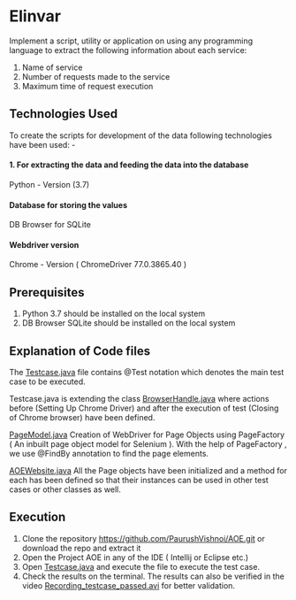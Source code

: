 ﻿# Elinvar
Implement a script, utility or application on using any programming language to
extract the following information about each service:
1. Name of service
2. Number of requests made to the service
3. Maximum time of request execution

## Technologies Used ##

To create the scripts for development of the data following technologies have been used: -
 

#### 1. For extracting the data and feeding the data into the database #### 
Python - Version (3.7)

#### Database for storing the values #### 
DB Browser for SQLite

#### Webdriver version #### 
Chrome - Version ( ChromeDriver 77.0.3865.40 )


## Prerequisites ##
1. Python 3.7 should be installed on the local system<br />
2. DB Browser SQLite should be installed on the local system


## Explanation of Code files ##
The [Testcase.java](src/AOE_Tasks/Testcase.java) file contains @Test notation which denotes the main test case to be executed. 

Testcase.java is extending the class [BrowserHandle.java](src/AOE_Tasks/BrowserHandle.java) where actions before (Setting Up Chrome Driver) and after the execution of test (Closing of Chrome browser)  have been defined.

[PageModel.java](src/AOE_Tasks/PageModel.java)
Creation of WebDriver for Page Objects using PageFactory ( An inbuilt page object model for Selenium ). With the help of PageFactory , we use @FindBy annotation to find the page elements.

[AOEWebsite.java](src/AOEWebsite.java) All the Page objects have been initialized and a method for each has been defined so that their instances can be used in other test cases or other classes as well.

## Execution ##
1. Clone the repository https://github.com/PaurushVishnoi/AOE.git or download the repo and extract it<br />
2. Open the Project AOE in any of the IDE ( Intellij or Eclipse etc.)<br />
3. Open [Testcase.java](src/AOE_Tasks/Testcase.java) and execute the file to execute the test case. <br />
4. Check the results on the terminal. The results can also be verified in the video [Recording_testcase_passed.avi](Recording_testcase_passed.avi) for better validation.

